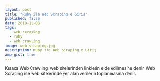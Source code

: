 ```yaml
---
layout: post
title: "Ruby ile Web Scraping'e Giriş"
published: false
date: 2018-11-08
tags:
  - web scraping
  - ruby
  - web crawling
image: web-scraping.jpg
description: Ruby ile Web Scraping'e Giriş
amp-gist: true
---
```


Kısaca Web Crawling, web sitelerinden linklerin elde edilmesine denir. Web Scraping ise web sitelerinde yer alan verilerin toplanmasına denir.

<center>
	<amp-img width="350" height="189" alt="Web-Scraping" layout="responsive" src="/assets/images/web-scraping.jpg"></amp-img>
</center>




